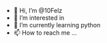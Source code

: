 - 👋 Hi, I’m @10Felz
- 👀 I’m interested in 
- 🌱 I’m currently learning python
- 📫 How to reach me ...

<!---
10Felz/10Felz is a ✨ special ✨ repository because its `README.md` (this file) appears on your GitHub profile.
You can click the Preview link to take a look at your changes.
--->
